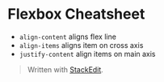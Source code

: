 # Flexbox Cheatsheet

- `align-content` aligns flex line 
- `align-items` aligns item on cross axis
- `justify-content` align items on main axis


> Written with [StackEdit](https://stackedit.io/).
<!--stackedit_data:
eyJoaXN0b3J5IjpbMjM4NDMyNDk1XX0=
-->